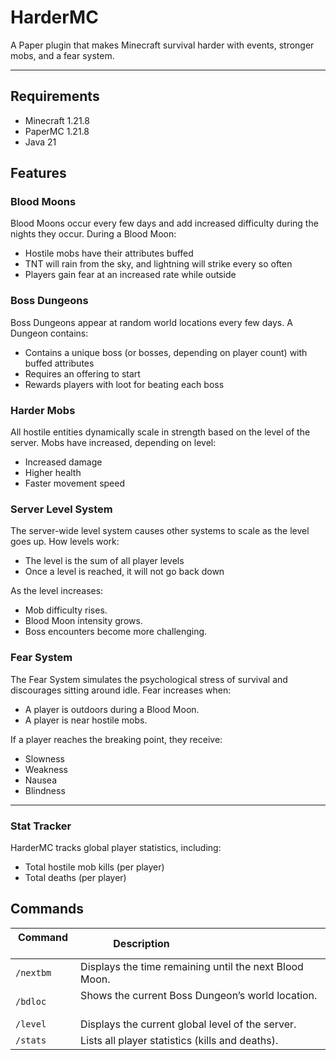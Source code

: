 # HarderMC

A Paper plugin that makes Minecraft survival harder with events, stronger mobs, and a fear system.

---

## Requirements

- Minecraft 1.21.8
- PaperMC 1.21.8
- Java 21

## Features

### Blood Moons

Blood Moons occur every few days and add increased difficulty during the nights they occur.
During a Blood Moon:

- Hostile mobs have their attributes buffed
- TNT will rain from the sky, and lightning will strike every so often
- Players gain fear at an increased rate while outside

### Boss Dungeons

Boss Dungeons appear at random world locations every few days.
A Dungeon contains:

- Contains a unique boss (or bosses, depending on player count) with buffed attributes
- Requires an offering to start
- Rewards players with loot for beating each boss

### Harder Mobs

All hostile entities dynamically scale in strength based on the level of the server.
Mobs have increased, depending on level:

- Increased damage
- Higher health
- Faster movement speed

### Server Level System

The server-wide level system causes other systems to scale as the level goes up.
How levels work:

- The level is the sum of all player levels
- Once a level is reached, it will not go back down

As the level increases:

- Mob difficulty rises.
- Blood Moon intensity grows.
- Boss encounters become more challenging.

### Fear System

The Fear System simulates the psychological stress of survival and discourages sitting around idle.
Fear increases when:

- A player is outdoors during a Blood Moon.
- A player is near hostile mobs.

If a player reaches the breaking point, they receive:

- Slowness
- Weakness
- Nausea
- Blindness

---

### Stat Tracker

HarderMC tracks global player statistics, including:

- Total hostile mob kills (per player)
- Total deaths (per player)

## Commands

| Command   | Description                                             |
| --------- | ------------------------------------------------------- |
| `/nextbm` | Displays the time remaining until the next Blood Moon.  |
| `/bdloc`  | Shows the current Boss Dungeon’s world location.        |
| `/level`  | Displays the current global level of the server.        |
| `/stats`  | Lists all player statistics (kills and deaths).         |
